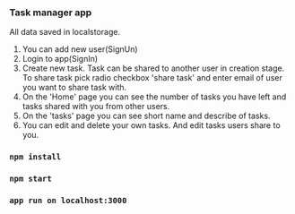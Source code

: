 ### Task manager app
All data saved in localstorage. 
1. You can add new user(SignUn)
2. Login to app(SignIn)
3. Create new task. Task can be shared to another user in creation stage. To share task pick radio checkbox 'share task' and enter email of user you want to share task with.
4. On the 'Home' page you can see the number of tasks you have left and tasks shared with you from other users.
5. On the 'tasks' page you can see short name and describe of tasks.
6. You can edit and delete your own tasks. And edit tasks users share to you. 

### `npm install`
### `npm start`
### `app run on localhost:3000`

